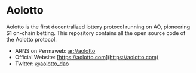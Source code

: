 # Aolotto

Aolotto is the first decentralized lottery protocol running on AO, pioneering $1 on-chain betting. This repository contains all the open source code of the Aolotto protocol.

- ARNS on Permaweb: [ar://aolotto](https://aolotto.ar.io)
- Official Website: [https://aolotto.com](https://aolotto.com)
- Twitter: [@aolotto_dao](https://x.com/aolotto_dao)
